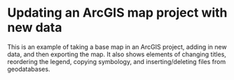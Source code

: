 # Updating an ArcGIS map project with new data

This is an example of taking a base map in an ArcGIS project, adding in new data, and then exporting the map. It also shows elements of changing titles, reordering the legend, copying symbology, and inserting/deleting files from geodatabases.